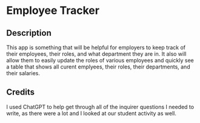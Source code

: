 # Employee Tracker

## Description
This app is something that will be helpful for employers to keep track of their employees, their roles, and what department they are in. It also will allow them to easily update the roles of various employees and quickly see a table that shows all curent emplyees, their roles, their departments, and their salaries.

## Credits
I used ChatGPT to help get through all of the inquirer questions I needed to write, as there were a lot and I looked at our student activity as well.